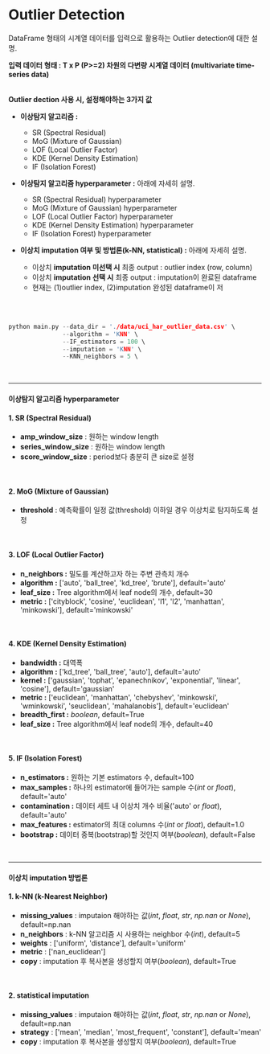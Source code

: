 # Outlier Detection

DataFrame 형태의 시계열 데이터를 입력으로 활용하는 Outlier detection에 대한 설명.

**입력 데이터 형태 : T x P (P>=2) 차원의 다변량 시계열 데이터 (multivariate time-series data)**
<br>
<br>

**Outlier dection 사용 시, 설정해야하는 3가지 값**

* **이상탐지 알고리즘 :**
  * SR (Spectral Residual)
  * MoG (Mixture of Gaussian) 
  * LOF (Local Outlier Factor) 
  * KDE (Kernel Density Estimation) 
  * IF (Isolation Forest)

* **이상탐지 알고리즘 hyperparameter :** 아래에 자세히 설명.
  * SR (Spectral Residual) hyperparameter 
  * MoG (Mixture of Gaussian) hyperparameter 
  * LOF (Local Outlier Factor) hyperparameter 
  * KDE (Kernel Density Estimation) hyperparameter 
  * IF (Isolation Forest) hyperparameter

* **이상치 imputation 여부 및 방법론(k-NN, statistical) :** 아래에 자세히 설명.
  * 이상치 **imputation 미선택 시** 최종 output : outlier index (row, column)
  * 이상치 **imputation 선택 시** 최종 output : imputation이 완료된 dataframe 
  * 현재는 (1)outlier index, (2)imputation 완성된 dataframe이 저

<br>
<br>

```c
python main.py --data_dir = './data/uci_har_outlier_data.csv' \
               --algorithm = 'KNN' \
               --IF_estimators = 100 \
               --imputation = 'KNN' \
               --KNN_neighbors = 5 \
```
<br>

---------------------------
#### 이상탐지 알고리즘 hyperparameter <br>

#### 1. SR (Spectral Residual)
- **amp_window_size** : 원하는 window length
- **series_window_size** : 원하는 window length
- **score_window_size** : period보다 충분히 큰 size로 설정
              
<br>

#### 2. MoG (Mixture of Gaussian)
- **threshold** : 예측확률이 일정 값(threshold) 이하일 경우 이상치로 탐지하도록 설정

<br>

#### 3. LOF (Local Outlier Factor)
- **n_neighbors :** 밀도를 계산하고자 하는 주변 관측치 개수
- **algorithm :** ['auto', 'ball_tree', 'kd_tree', 'brute'], default='auto'
- **leaf_size :** Tree algorithm에서 leaf node의 개수, default=30
- **metric :** ['cityblock', 'cosine', 'euclidean', 'l1', 'l2', 'manhattan', 'minkowski'], default='minkowski'
<br>

#### 4. KDE (Kernel Density Estimation)
- **bandwidth :** 대역폭
- **algorithm :** ['kd_tree', 'ball_tree', 'auto'], default='auto'
- **kernel :** ['gaussian', 'tophat', 'epanechnikov', 'exponential', 'linear', 'cosine'], default='gaussian'
- **metric :** ['euclidean', 'manhattan', 'chebyshev', 'minkowski', 'wminkowski', 'seuclidean', 'mahalanobis'], default='euclidean'
- **breadth_first :** *boolean*, default=True
- **leaf_size :** Tree algorithm에서 leaf node의 개수, default=40
<br>

#### 5. IF (Isolation Forest)
- **n_estimators :** 원하는 기본 estimators 수, default=100
- **max_samples :** 하나의 estimator에 들어가는 sample 수(*int* or *float*), default='auto'
- **contamination :** 데이터 세트 내 이상치 개수 비율('auto' or *float*), default='auto'
- **max_features :** estimator의 최대 columns 수(*int* or *float*), default=1.0
- **bootstrap :** 데이터 중복(bootstrap)할 것인지 여부(*boolean*), default=False
<br>

---------------------------
#### 이상치 imputation 방법론 <br>
#### 1. k-NN (k-Nearest Neighbor)
- **missing_values** : imputaion 해야하는 값(*int*, *float*, *str*, *np.nan* or *None*), default=np.nan
- **n_neighbors** : k-NN 알고리즘 시 사용하는 neighbor 수(*int*), default=5
- **weights** : ['uniform', 'distance'], default='uniform'
- **metric** : ['nan_euclidean']
- **copy** : imputation 후 복사본을 생성할지 여부(*boolean*), default=True              
<br>

#### 2. statistical imputation 
- **missing_values** : imputaion 해야하는 값(*int*, *float*, *str*, *np.nan* or *None*), default=np.nan
- **strategy** : ['mean', 'median', 'most_frequent', 'constant'], default='mean'
- **copy** : imputation 후 복사본을 생성할지 여부(*boolean*), default=True              





